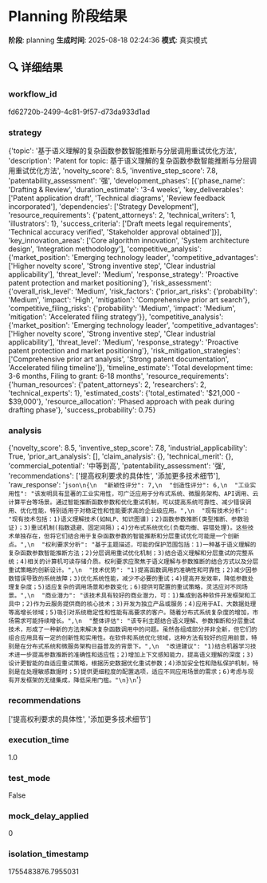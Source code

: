 # Planning 阶段结果

**阶段**: planning
**生成时间**: 2025-08-18 02:24:36
**模式**: 真实模式

## 🔍 详细结果

### workflow_id
fd62720b-2499-4c81-9f57-d73da933d1ad

### strategy
{'topic': '基于语义理解的复杂函数参数智能推断与分层调用重试优化方法', 'description': 'Patent for topic: 基于语义理解的复杂函数参数智能推断与分层调用重试优化方法', 'novelty_score': 8.5, 'inventive_step_score': 7.8, 'patentability_assessment': '强', 'development_phases': [{'phase_name': 'Drafting & Review', 'duration_estimate': '3-4 weeks', 'key_deliverables': ['Patent application draft', 'Technical diagrams', 'Review feedback incorporated'], 'dependencies': ['Strategy Development'], 'resource_requirements': {'patent_attorneys': 2, 'technical_writers': 1, 'illustrators': 1}, 'success_criteria': ['Draft meets legal requirements', 'Technical accuracy verified', 'Stakeholder approval obtained']}], 'key_innovation_areas': ['Core algorithm innovation', 'System architecture design', 'Integration methodology'], 'competitive_analysis': {'market_position': 'Emerging technology leader', 'competitive_advantages': ['Higher novelty score', 'Strong inventive step', 'Clear industrial applicability'], 'threat_level': 'Medium', 'response_strategy': 'Proactive patent protection and market positioning'}, 'risk_assessment': {'overall_risk_level': 'Medium', 'risk_factors': {'prior_art_risks': {'probability': 'Medium', 'impact': 'High', 'mitigation': 'Comprehensive prior art search'}, 'competitive_filing_risks': {'probability': 'Medium', 'impact': 'Medium', 'mitigation': 'Accelerated filing strategy'}}, 'competitive_analysis': {'market_position': 'Emerging technology leader', 'competitive_advantages': ['Higher novelty score', 'Strong inventive step', 'Clear industrial applicability'], 'threat_level': 'Medium', 'response_strategy': 'Proactive patent protection and market positioning'}, 'risk_mitigation_strategies': ['Comprehensive prior art analysis', 'Strong patent documentation', 'Accelerated filing timeline']}, 'timeline_estimate': 'Total development time: 3-6 months, Filing to grant: 6-18 months', 'resource_requirements': {'human_resources': {'patent_attorneys': 2, 'researchers': 2, 'technical_experts': 1}, 'estimated_costs': {'total_estimated': '$21,000 - $39,000'}, 'resource_allocation': 'Phased approach with peak during drafting phase'}, 'success_probability': 0.75}

### analysis
{'novelty_score': 8.5, 'inventive_step_score': 7.8, 'industrial_applicability': True, 'prior_art_analysis': [], 'claim_analysis': {}, 'technical_merit': {}, 'commercial_potential': '中等到高', 'patentability_assessment': '强', 'recommendations': ['提高权利要求的具体性', '添加更多技术细节'], 'raw_response': '```json\n{\n  "新颖性评分": 7,\n  "创造性评分": 6,\n  "工业实用性": "该发明具有显著的工业实用性，可广泛应用于分布式系统、微服务架构、API调用、云计算平台等场景。通过智能推断函数参数和优化重试机制，可以提高系统可靠性、减少错误调用、优化性能，特别适用于对稳定性和性能要求高的企业级应用。",\n  "现有技术分析": "现有技术包括：1)语义理解技术(如NLP、知识图谱)；2)函数参数推断(类型推断、参数验证)；3)重试机制(指数退避、固定间隔)；4)分布式系统优化(负载均衡、容错处理)。这些技术单独存在，但将它们结合用于复杂函数参数的智能推断和分层重试优化可能是一个创新点。",\n  "权利要求分析": "基于主题描述，可能的保护范围包括：1)一种基于语义理解的复杂函数参数智能推断方法；2)分层调用重试优化机制；3)结合语义理解和分层重试的完整系统；4)相关的计算机可读存储介质。权利要求应聚焦于语义理解与参数推断的结合方式以及分层重试策略的创新设计。",\n  "技术优势": "1)提高函数调用的准确性和可靠性；2)减少因参数错误导致的系统故障；3)优化系统性能，减少不必要的重试；4)提高开发效率，降低参数处理复杂度；5)适应复杂的调用场景和参数变化；6)提供可配置的重试策略，灵活应对不同场景。",\n  "商业潜力": "该技术具有较好的商业潜力，可：1)集成到各种软件开发框架和工具中；2)作为云服务提供商的核心技术；3)开发为独立产品或服务；4)应用于AI、大数据处理等高增长领域；5)吸引对系统稳定性和性能有高要求的客户。随着分布式系统复杂度的增加，市场需求可能持续增长。",\n  "整体评估": "该专利主题结合语义理解、参数推断和分层重试技术，形成了一种新的方法来解决复杂函数调用中的问题。虽然各组成部分并非全新，但它们的组合应用具有一定的创新性和实用性。在软件和系统优化领域，这种方法有较好的应用前景，特别是在分布式系统和微服务架构日益普及的背景下。",\n  "改进建议": "1)结合机器学习技术进一步提高参数推断的准确性和适应性；2)增加上下文感知能力，提高语义理解的深度；3)设计更智能的自适应重试策略，根据历史数据优化重试参数；4)添加安全性和隐私保护机制，特别是在处理敏感数据时；5)提供更细粒度的配置选项，适应不同应用场景的需求；6)考虑与现有开发框架的无缝集成，降低采用门槛。"\n}\n```'}

### recommendations
['提高权利要求的具体性', '添加更多技术细节']

### execution_time
1.0

### test_mode
False

### mock_delay_applied
0

### isolation_timestamp
1755483876.7955031
